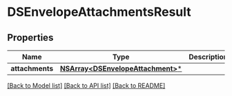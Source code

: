 # DSEnvelopeAttachmentsResult

## Properties
Name | Type | Description | Notes
------------ | ------------- | ------------- | -------------
**attachments** | [**NSArray&lt;DSEnvelopeAttachment&gt;***](DSEnvelopeAttachment.md) |  | [optional] 

[[Back to Model list]](../README.md#documentation-for-models) [[Back to API list]](../README.md#documentation-for-api-endpoints) [[Back to README]](../README.md)


